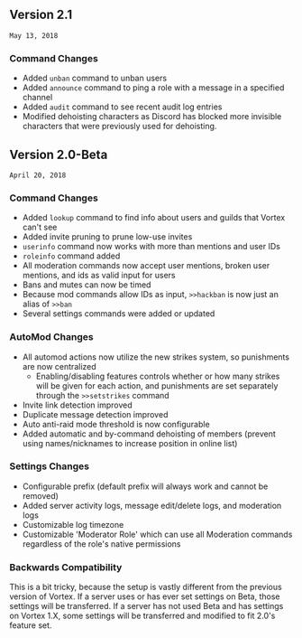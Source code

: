 ## Version 2.1
`May 13, 2018`
### Command Changes
* Added `unban` command to unban users
* Added `announce` command to ping a role with a message in a specified channel
* Added `audit` command to see recent audit log entries
* Modified dehoisting characters as Discord has blocked more invisible characters that were previously used for dehoisting.


## Version 2.0-Beta
`April 20, 2018`
### Command Changes
* Added `lookup` command to find info about users and guilds that Vortex can't see
* Added invite pruning to prune low-use invites
* `userinfo` command now works with more than mentions and user IDs
* `roleinfo` command added
* All moderation commands now accept user mentions, broken user mentions, and ids as valid input for users
* Bans and mutes can now be timed
* Because mod commands allow IDs as input, `>>hackban` is now just an alias of `>>ban`
* Several settings commands were added or updated

### AutoMod Changes
* All automod actions now utilize the new strikes system, so punishments are now centralized
  * Enabling/disabling features controls whether or how many strikes will be given for each action, and punishments are set separately through the `>>setstrikes` command
* Invite link detection improved
* Duplicate message detection improved
* Auto anti-raid mode threshold is now configurable
* Added automatic and by-command dehoisting of members (prevent using names/nicknames to increase position in online list)

### Settings Changes
* Configurable prefix (default prefix will always work and cannot be removed)
* Added server activity logs, message edit/delete logs, and moderation logs
* Customizable log timezone
* Customizable 'Moderator Role' which can use all Moderation commands regardless of the role's native permissions

### Backwards Compatibility
This is a bit tricky, because the setup is vastly different from the previous version of Vortex. If a server uses or has ever set settings on Beta, those settings will be transferred. If a server has not used Beta and has settings on Vortex 1.X, some settings will be transferred and modified to fit 2.0's feature set.